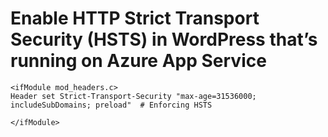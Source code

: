 
Enable HTTP Strict Transport Security (HSTS) in WordPress that’s running on Azure App Service
===
```
<ifModule mod_headers.c>
Header set Strict-Transport-Security "max-age=31536000; includeSubDomains; preload"  # Enforcing HSTS

</ifModule>
````
